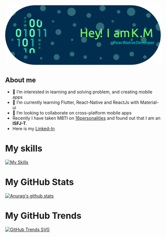 # ![Header](./assets/github-header-image.png)

## About me
- 👀 I’m interested in learning and solving problem, and creating mobile apps
- 🌱 I’m currently learning Flutter, React-Native and ReactJs with Material-ui
- 💞️ I’m looking to collaborate on cross-platform mobile apps
- Recently I have taken MBTI on [16personalities](https://www.16personalities.com/profiles/8b1a3947d2dc8) and found out that I am an **ISFJ-T**.
- Here is my [Linked-In](https://www.linkedin.com/in/kam-man-wong-2aa1b1251/)

# My skills
[![My Skills](https://skillicons.dev/icons?i=git,js,react,java,swift&theme=dark)](https://skillicons.dev)

<!---
kam89/kam89 is a ✨ special ✨ repository because its `README.md` (this file) appears on your GitHub profile.
You can click the Preview link to take a look at your changes.
--->

# My GitHub Stats
[![Anurag's github stats](https://github-readme-stats.vercel.app/api?username=kam89&theme=merko&count_private=true&show_icons=true&include_all_commits)](https://github.com/anuraghazra/github-readme-stats)

# My GitHub Trends
[![GitHub Trends SVG](https://api.githubtrends.io/user/svg/kam89/langs?time_range=one_year&include_private=True&compact=True&theme=bright_lights)](https://githubtrends.io)
